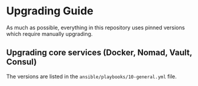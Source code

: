 # Upgrading Guide

As much as possible, everything in this repository uses pinned versions which require manually upgrading.

## Upgrading core services (Docker, Nomad, Vault, Consul)

The versions are listed in the `ansible/playbooks/10-general.yml` file.
